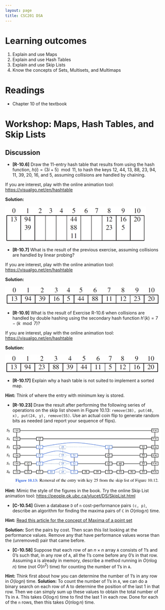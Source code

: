 ```yaml
---
layout: page
title: CSC201 DSA
---
```


# Learning outcomes
1.   Explain and use Maps
2.   Explain and use Hash Tables
3.   Explain and use Skip Lists
4.   Know the concepts of Sets, Multisets, and Multimaps



# Readings

*   Chapter 10 of the textbook



# Workshop: Maps, Hash Tables, and Skip Lists



## Discussion

*   **[R-10.6]** Draw the 11-entry hash table that results from using the hash function, $h(i) = (3i+5) \mod 11$, to hash the keys 12, 44, 13, 88, 23, 94, 11, 39, 20, 16, and 5, assuming collisions are handled by chaining.

If you are interest, play with the online animation tool: <https://visualgo.net/en/hashtable>

**Solution:**

<img src="src/solution_10.6.jpg" alt="solution" style="zoom:65%;" />



* **[R-10.7]** What is the result of the previous exercise, assuming collisions are handled by linear probing?

If you are interest, play with the online animation tool: <https://visualgo.net/en/hashtable>

**Solution:**

<img src="src/solution_10.7.jpg" alt="solution" style="zoom:65%;" />



* **[R-10.9]** What is the result of Exercise R-10.6 when collisions are handled by double hashing using the secondary hash function $h′(k) = 7−(k \mod 7)$?

If you are interest, play with the online animation tool: <https://visualgo.net/en/hashtable>

**Solution:**

<img src="src/solution_10.9.jpg" alt="solution" style="zoom:65%;" />



* **[R-10.17]** Explain why a hash table is not suited to implement a sorted map.

**Hint:** Think of where the entry with minimum key is stored.



* **[R-10.23]** Draw the result after performing the following series of operations on the skip list shown in Figure 10.13: `remove(38), put(48, x), put(24, y), remove(55)`. Use an actual coin flip to generate random bits as needed (and report your sequence of flips).

<img src="src/Fig.10.13_SkipList.jpg" alt="Figure 10.13" style="zoom:85%;" />

**Hint:** Mimic the style of the figures in the book. Try the online Skip List animation tool: <https://people.ok.ubc.ca/ylucet/DS/SkipList.html>



* **[C-10.54]** Given a database `D` of `n` cost-performance pairs `(c, p)`, describe an algorithm for finding the maxima pairs of `C` in $O(n\log n)$ time. 

**Hint:** [Read this article for the concept of Maxima of a point set](https://en.wikipedia.org/wiki/Maxima_of_a_point_set)

**Solution:** Sort the pairs by cost. Then scan this list looking at the performance values. Remove any that have performance values worse than the (unremoved) pair that came before.



* **[C-10.58]** Suppose that each row of an $n×n$ array `A` consists of 1’s and 0’s such that, in any row of `A`, all the 1’s come before any 0’s in that row. Assuming `A` is already in memory, describe a method running in $O(n\log n)$ time (not $O(n^2)$ time) for counting the number of 1’s in `A`.

**Hint:** Think first about how you can determine the number of 1’s in any row in $O(log n)$ time.
**Solution:** To count the number of 1’s in `A`, we can do a binary search on each row of A to determine the position of the last 1 in that row. Then we can simply sum up these values to obtain the total number of 1’s in `A`. This takes $O(\log n)$ time to find the last 1 in each row. Done for each of the `n` rows, then this takes $O(n\log n)$ time.

